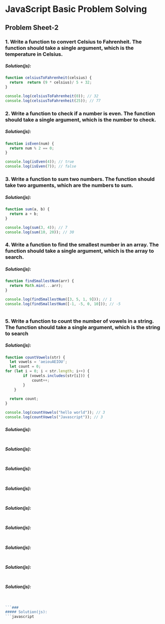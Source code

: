 # JavaScript Basic Problem Solving
## Problem Sheet-2
### 1. Write a function to convert Celsius to Fahrenheit. The function should take a single argument, which is the temperature in Celsius.
##### Solution(js):
```javascript
function celsiusToFahrenheit(celsius) {
  return  return (9 * celsius)/ 5 + 32;
}

console.log(celsiusToFahrenheit(0)); // 32
console.log(celsiusToFahrenheit(25)); // 77

```
### 2.  Write a function to check if a number is even. The function should take a single argument, which is the number to check.
##### Solution(js):
```javascript
function isEven(num) {
  return num % 2 == 0;
}

console.log(isEven(4)); // true
console.log(isEven(7)); // false
```
### 3. Write a function to sum two numbers. The function should take two arguments, which are the numbers to sum.
##### Solution(js):
```javascript
function sum(a, b) {
  return a + b;
}

console.log(sum(3, 4)); // 7
console.log(sum(10, 20)); // 30


```
### 4. Write a function to find the smallest number in an array. The function should take a single argument, which is the array to search.
##### Solution(js):
```javascript
function findSmallestNum(arr) {
  return Math.min(...arr);
}

console.log(findSmallestNum([3, 5, 1, 9])); // 1
console.log(findSmallestNum([-1, -5, 0, 10])); // -5



```
### 5. Write a function to count the number of vowels in a string. The function should take a single argument, which is the string to search
##### Solution(js):
```javascript
function countVowels(str) {
  let vowels = 'aeiouAEIOU';
  let count = 0;
for (let i = 0; i < str.length; i++) {
        if (vowels.includes(str[i])) {
            count++;
        }
    }
    
  return count;
}

console.log(countVowels("hello world")); // 3
console.log(countVowels("Javascript")); // 3


```
### 
##### Solution(js):
```javascript


```
### 
##### Solution(js):
```javascript


```
### 
##### Solution(js):
```javascript


```
### 
##### Solution(js):
```javascript


```
### 
##### Solution(js):
```javascript


```
### 
##### Solution(js):
```javascript


```
### 
##### Solution(js):
```javascript


```
### 
##### Solution(js):
```javascript


```

### 
##### Solution(js):
```javascript


```### 
##### Solution(js):
```javascript


```


